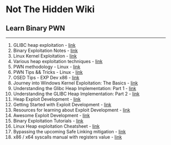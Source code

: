 # Not The Hidden Wiki

## Learn Binary PWN
-----

1. GLIBC heap exploitation - [link](https://0x434b.dev/overview-of-glibc-heap-exploitation-techniques/)
2. Binary Exploitation Notes - [link](https://ir0nstone.gitbook.io/notes/)
3. Linux Kernel Exploitation - [link](https://pawnyable.cafe/linux-kernel/)
4. Various heap exploitation techniques - [link](https://github.com/shellphish/how2heap)
5. PWN methodology - Linux - [link](https://karol-mazurek95.medium.com/pwn-methodolodgy-linux-5c8355a8c9c2?sk=v2%2Fb6109671-63d7-4cfa-8f09-bf4c5326712b)
6. PWN Tips && Tricks - Linux - [link](https://karol-mazurek95.medium.com/pwn-tips-tricks-linux-d10186e8580e?sk=v2%2F5b1de360-1cb7-4740-bcc3-0ccef9a86733)
7. OSED Tips - EXP Dev x86 - [link](https://karol-mazurek95.medium.com/osed-tips-exp-dev-x86-d00c4a5ca006?sk=v2%2F78aff4c9-c266-4125-b81f-c63d0c148d55)
8. Journey into Windows Kernel Exploitation: The Basics - [link](https://blog.neuvik.com/journey-into-windows-kernel-exploitation-the-basics-fff72116ca33)
9. Understanding the Glibc Heap Implementation: Part 1 - [link](https://azeria-labs.com/heap-exploitation-part-1-understanding-the-glibc-heap-implementation/)
10. Understanding the GLIBC Heap Implementation: Part 2 - [link](https://azeria-labs.com/heap-exploitation-part-2-glibc-heap-free-bins/)
11. Heap Exploit Development - [link](https://azeria-labs.com/heap-exploit-development-part-1/)
12. Getting Started with Exploit Development - [link](https://dayzerosec.com/blog/2021/02/02/getting-started.html)
13. Resources for learning about Exploit Development - [link](https://github.com/wtsxDev/Exploit-Development/tree/master)
14. Awesome Exploit Development - [link](https://github.com/CyberSecurityUP/Awesome-Exploit-Development#readme)
15. Binary Exploitation Tutorials - [link](https://0xxyc.gitbook.io/hacking_methodology/binary-exploitation)
16. Linux Heap exploitation Cheatsheet - [link](https://github.com/tin-z/heapwn_Cheatsheet)
17. Bypassing the upcoming Safe Linking mitigation - [link](https://www.researchinnovations.com/post/bypassing-the-upcoming-safe-linking-mitigation)
18. x86 / x64 syscalls manual with registers value - [link](https://syscalls.w3challs.com/)